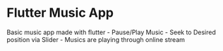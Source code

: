 # Flutter Music App

Basic music app made with flutter
    - Pause/Play Music
    - Seek to Desired position via Slider
    - Musics are playing through online stream
